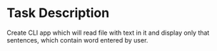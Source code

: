 # Task Description
Create CLI app which will read file with text in it and display only that sentences, which contain word entered by user.